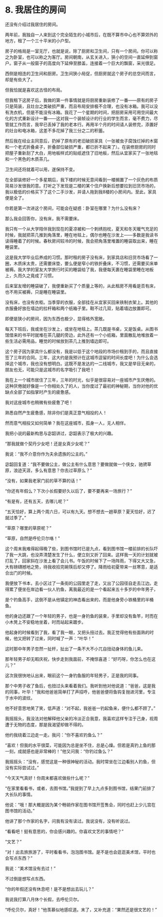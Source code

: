 # 8. 我居住的房间

还没有介绍过我居住的房间。

两年前，我独自一人来到这个完全陌生的小城市后，在既不算市中心也不算郊外的地方，租了一个三十平米的小户型。

房子的格局是一室无厅，也就是说，除了厨房和卫生间，只有一个房间。你可以称之为卧室，也可以称之为客厅。房间朝南，从玄关进入，狭小的空间一直延伸到窗户。窗子从一般窗子的高度向下延伸至膝盖，连接着一个巨大的飘窗，采光很足。

西侧是相连的卫生间和厨房。卫生间狭小局促，但厨房就这个房子的总空间而言，却是有些大了。

但我恰就是喜欢这古怪的布局。

但我租下这房子后，我做的第一件事情就是将厨房重新装修了一番——原有的房子只是简装，且灶台之类破损严重，而且布局安排极不合理，也没有冰箱。我可以没有洗衣机，但是不能没有冰箱。我花了一个星期的时间，把厨房采用可用空间最大化的方式重新设计一番——这对我一个装帧设计的行业的学生而言，毫不费力，尽管就工作而言，我早已丢掉了我的老本行。再用半个月的时间请人装修完，添置好的灶台和电冰箱，这差不多花掉了我三分之二的积蓄。

然后我在经业主同意后，扔掉了原有的老旧破损家具（一张被虫子腐蚀烂掉的木窗和一个老式折叠桌子，折叠部位破损严重，都已折不起来了）。在装修厨房的同时把屋子重新刮了大白，用地板样式的贴纸遮住了旧地板，然后从宜家买了一张地毯和一个黑色的木质茶几。

卫生间还将就着可以用，遂保持不变。

在全部装修好一个多星期后，我下楼的时候无意间看到一楼搁置了一个灰色的布质简易沙发很我的意。打听之下发现是二楼的某个住户换新后想要拉到旧货市场的，我以极低的价格买下了这个二手沙发，并请人拖到我8楼的小房间内。至此，家具便是全了。

你若是第一次进这个房间，可能会在疑惑：卧室在哪里？为什么没有床？

那么我会回答你，没有床，我不需要床。

我只有一个从大学陪伴我到现在的夏凉被和一个刺绣抱枕，夏天和冬天暖气充足的时候，我就把茶几推到角落里，睡在地毯上，偶尔也睡在沙发上——多数是我读书读得睡着了的时候。春秋房间较冷的时候，我会把角落里堆置的睡袋取出来，睡在睡袋里。

这是我大学毕业后养成的习惯。那时租的房子没有床，到家具店和旧货市场看了一圈，木质床太贵，还需要床垫，要么便是窄小的铁折叠床，不习惯，还需要买床单被褥。我大学的室友大学旅行时买的睡袋给了我，我便每天裹在睡袋里睡在地板上，久而久之竟成了习惯。

后来室友增的睡袋破了，我便重新买了个质量上等的，从此租房不用看是否有床，也不用买被褥，只是睡在睡袋里。

没有床，也没有衣柜。当季穿的衣服，全部挂在从宜家买回来铁制衣架上。其他的衣服叠好放在墙边的拉杆箱和两个纸箱子里。鞋不过几双，贴着墙边放置即可。

即便是狭小的房间，因为东西也极少，显得格外宽敞。

每天下班后，我或坐在沙发上，或坐在地毯上。茶几既是书桌，又是饭桌。从图书馆借来的书平时就堆在茶几腿的旁边，此外还有一个小纸箱，里面散乱地堆放着一些生活必需用品，睡觉的时候放到茶几上推到墙边即可。

这个房子因为家具什么都没有，我是以低于这个地段的市场价租到手的，而且直接签了三年的合同。三年，这大约是我预计在这城市逗留的时间长度吧！为什么会选择这个城市，我也没有想明白。这既不是发达的一二线城市，我又是举目无亲的，朋友也无，可能只是这城市的名字吸引了我吧！

我在上一个城市居住了三年，三年的时光，似乎是很容易对一座城市产生厌倦的。这种厌倦就好像是一个你相处久了的人，当你度过了最初的神秘期，当你对他的优缺点全部了如指掌时产生的疲惫感。

我对这座城市也稍微有些疲惫了吧！

熟悉自然产生疲惫感，除非你们是真正意气相投的人！

然而意气相投又如何简单？我在这座城市，孤身一人，无人相伴。

我把小说的最新构思与宓韶讲过，宓韶表示了极大的兴趣。

“那我就做个契丹少女吧！还是女真少女呢？”

我说：“我不介意你作为夫余遗族的公主的。”

宓韶回复道：“我不要做公主，做公主有什么意思？要做就做一个侠女，驰骋草原，浪迹天涯，多么有意思？你去过草原么？”

“没有，如果我老家门前的草不算的话！“

“你还有年假么？下次小长假要好久以后了，要不要再来一场旅行？”

“有是有，还有五天，去哪儿呢？”

“五天恰好，算上两个周六日，可以有九天。想不想去一趟草原？夏天恰好，迟了就过季了。”

“草原？哪里的草原呢？”

“草原，自然是呼伦贝尔咯！”

这个周末我难得起得晚了些，到图书馆时已是九点，看到图书馆一楼前排的长队吓了我一大跳，也没弄清楚发生了什么，便立刻又折了回来。这样我一天的计划就被打乱了，回家斜在沙发上看了会儿书。午饭的时候下了一场阵雨，下得又大又急，大有磅礴撼地之势，待我收拾完碗筷后却又停了。降雨给初夏带来一丝寒意，是适合出门的时候。

我便放下书本，去小区过了一条街的公园里走了走，又出了公园径自走去江边。走得累了便坐在岸边看一伙人钓鱼，离我最近的是一个看起来五十多岁的中年男子，

是个钓鱼高手，这倒不是从他镇定的神态看出来的，而是他身旁小铁桶里的半桶鱼。

他的身边还跟了一个年轻的男子，也是一身钓鱼的装束，手里却没有鱼竿，时而在小木凳上不安稳地坐着，时而站起来踱步。

他起身的时候看到了我，看了我一眼，又把头扭过去。我正觉得他有些面熟的时候，他又把转了过来，同时喊了一声：“叶华！”

这时那中年男子忽然一扯杆，扯出了一条不大不小兀自扭动身体的鱼儿来。

那年轻男子却无暇庆祝，快步走到我面前，不掩惊喜道：“好巧呀，你怎么也在这儿？”

这次我很快地认出来，眼前这个一身钓鱼服的年轻男子，正是我的同事。

那个中男子收了鱼后，也扭过头来看着我们。我听到他对他说道：“爸爸，这是我的同事，叶华！”我和他爸爸简单打了声招呼，他爸爸便将鱼钩复抛进河里，专注于水中的波纹。

他不好意思地笑了笑，低声道：“对不起，我爸爸一钓起鱼来，便什么都不顾了。”

我摇摇头，我没法对他解释他父亲的冷淡正合我意，我喜欢这样专注于己身，视周遭于无物的态度，那是我渴望却做不得的。

他约我绕着江边走一走。我问：“你不喜欢钓鱼么？”

“喜欢！但我的水平很菜，可能因为总是坐不住，总是心燥。但若是真钓上鱼的那一刻，成就感也是非常棒的！”他又问我：“你钓过鱼么？”

我摇摇头：“没有，感觉这是一种很神秘的活动。我时常坐在江边看别人钓鱼，但没有实际尝试过。”

“今天天气真好！你周末都喜欢做些什么呢？”

“在家里看看书，或者，去图书馆。”我提到了早上九点多到图书馆，结果门前排了大长队的事情。

他说：“哦！那大概是因为某个畅销作家在图书馆开签售会，同时也赶上少儿宫在图书馆的活动。”

他讲了那个作家的名字，问我有没有读过。我说没有，没有听说过。

“看看吧！挺有意思的，你会感兴趣的。你喜欢文艺的事情吧？”

“文艺？”

“对！出去旅旅游了，平时看看书，泡泡图书馆。是不是也会逛逛美术馆，平时也会写点东西？”

我说：“美术馆没有去过！”

不过倒是想写点东西。

“你的年假还没有休息吧！是不是想出去玩儿？”

我说我打算八月休个长假，去呼伦贝尔。

“呼伦贝尔，真好！”他羡慕似地感叹道。末了，又补充道：“果然还是很文艺的！”